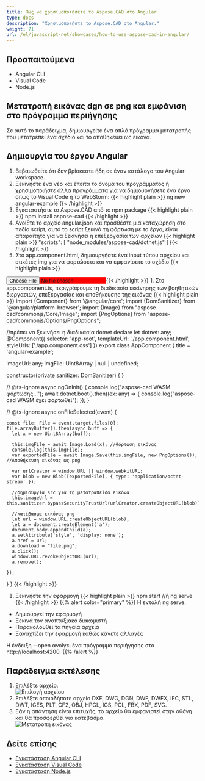 ```yaml
---
title: Πώς να χρησιμοποιήσετε το Aspose.CAD στο Angular
type: docs
description: "Χρησιμοποιήστε το Aspose.CAD στο Angular."
weight: 71
url: /el/javascript-net/showcases/how-to-use-aspose-cad-in-angular/
---
```


## Προαπαιτούμενα
- Angular CLI
- Visual Code
- Node.js

## Μετατροπή εικόνας dgn σε png και εμφάνιση στο πρόγραμμα περιήγησης

Σε αυτό το παράδειγμα, δημιουργείτε ένα απλό πρόγραμμα μετατροπής που μετατρέπει ένα σχέδιο και το αποθηκεύει ως εικόνα.

## Δημιουργία του έργου Angular

1. Βεβαιωθείτε ότι δεν βρίσκεστε ήδη σε έναν κατάλογο του Angular workspace.
1. Ξεκινήστε ένα νέο και έπειτα το όνομα του προγράμματος ή χρησιμοποιήστε άλλα προγράμματα για να δημιουργήσετε ένα έργο όπως το Visual Code ή το WebStorm:
{{< highlight plain >}}
ng new angular-example
{{< /highlight >}}
1. Εγκαταστήστε το Aspose.CAD από το npm package
{{< highlight plain >}}
npm install aspose-cad
{{< /highlight >}}
1. Ανοίξτε το αρχείο angular.json και προσθέστε μια καταχώρηση στο πεδίο script, αυτό το script ξεκινά τη φόρτωση με το έργο, είναι απαραίτητο για να ξεκινήσει η επεξεργασία των αρχείων
{{< highlight plain >}}
"scripts": [
  "node_modules/aspose-cad/dotnet.js"
]
{{< /highlight >}}
1. Στο app.component.html, δημιουργήστε ένα input τύπου αρχείου και ετικέτες img για να φορτώσετε και να εμφανίσετε το σχέδιο
{{< highlight plain >}}
<span style="background-color: red">
    <input type="file" class="file-upload" (change)="onFileSelected($event)" />
    <img alt="" id="image" [src]="imageUrl" />
</span>
{{< /highlight >}}
1. Στο app.component.ts, περιγράφουμε τη διαδικασία εκκίνησης των βοηθητικών διεργασιών, επεξεργασίας και αποθήκευσης της εικόνας
{{< highlight plain >}}
import {Component} from '@angular/core';
import {DomSanitizer} from '@angular/platform-browser';
import {Image} from "aspose-cad/commonjs/Core/Image";
import {PngOptions} from "aspose-cad/commonjs/Options/PngOptions";

//πρέπει να ξεκινήσει η διαδικασία dotnet
declare let dotnet: any;
@Component({
  selector: 'app-root',
  templateUrl: './app.component.html',
  styleUrls: ['./app.component.css']
})
export class AppComponent {
  title = 'angular-example';

  imageUrl: any;
  imgFile: Uint8Array | null | undefined;

  constructor(private sanitizer: DomSanitizer) {
  }

  // @ts-ignore
  async ngOnInit() {
    console.log("aspose-cad WASM φόρτωσης...");
    await dotnet.boot().then((ex: any) => {
      console.log("aspose-cad WASM έχει φορτωθεί");
    });
  }

  // @ts-ignore
  async onFileSelected(event) {

    const file: File = event.target.files[0];
    file.arrayBuffer().then(async buff => {
      let x = new Uint8Array(buff);
      
      this.imgFile = await Image.Load(x); //Φόρτωση εικόνας
      console.log(this.imgFile);
      var exportedFile = await Image.Save(this.imgFile, new PngOptions()); //Αποθήκευση εικόνας ως png

      var urlCreator = window.URL || window.webkitURL;
      var blob = new Blob([exportedFile], { type: 'application/octet-stream' });
      
      //δημιουργία src για τη μετατραπείσα εικόνα
      this.imageUrl = this.sanitizer.bypassSecurityTrustUrl(urlCreator.createObjectURL(blob));

      //κατέβασμα εικόνας png
      let url = window.URL.createObjectURL(blob);
      let a = document.createElement('a');
      document.body.appendChild(a);
      a.setAttribute('style', 'display: none');
      a.href = url;
      a.download = "file.png";
      a.click();
      window.URL.revokeObjectURL(url);
      a.remove();

    });
  }
}
{{< /highlight >}}
1. Ξεκινήστε την εφαρμογή
{{< highlight plain >}}
npm start
//ή
ng serve
{{< /highlight >}}
{{% alert color="primary" %}} 
Η εντολή ng serve:

- Δημιουργεί την εφαρμογή
- Ξεκινά τον αναπτυξιακό διακομιστή
- Παρακολουθεί τα πηγαία αρχεία
- Ξαναχτίζει την εφαρμογή καθώς κάνετε αλλαγές

Η ένδειξη --open ανοίγει ένα πρόγραμμα περιήγησης στο http://localhost:4200.
{{% /alert %}}

## Παράδειγμα εκτέλεσης

1. Επιλέξτε αρχείο.<br>
![Επιλογή αρχείου](/cad/_assets/javascript-net/angular/choose-file.png)<br>
1. Επιλέξτε οποιοδήποτε αρχείο DXF, DWG, DGN, DWF, DWFX, IFC, STL, DWT, IGES, PLT, CF2, OBJ, HPGL, IGS, PCL, FBX, PDF, SVG.
1. Εάν η απάντηση είναι επιτυχής, το αρχείο θα εμφανιστεί στην οθόνη και θα προσφερθεί για κατέβασμα.<br>
![Μετατροπή εικόνας](/cad/_assets/javascript-net/angular/convert-image.png)<br>

## Δείτε επίσης

- [Εγκατάσταση Angular CLI](https://angular.io/guide/setup-local/)
- [Εγκατάσταση Visual Code](https://code.visualstudio.com/)
- [Εγκατάσταση Node.js](https://nodejs.org/en/)
